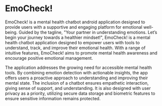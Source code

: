 # EmoCheck!
EmoCheck! is a mental health chatbot android application designed to provide users with a supportive and engaging platform for emotional well-being. Guided by the tagline, "Your partner in understanding emotions. Let’s begin your journey towards a healthier mindset!", EmoCheck! is a mental health chatbot application designed to empower users with tools to understand, track, and improve their emotional health. With a range of intuitive features, EmoCheck! aims to promote mental health awareness and encourage positive emotional management.

The application addresses the growing need for accessible mental health tools. By combining emotion detection with actionable insights, the app offers users a proactive approach to understanding and improving their mental state. The inclusion of a chatbot ensures empathetic interaction, giving sense of support, and understanding. It is also designed with user privacy as a priority, utilizing secure data storage and biometric features to ensure sensitive information remains protected.
